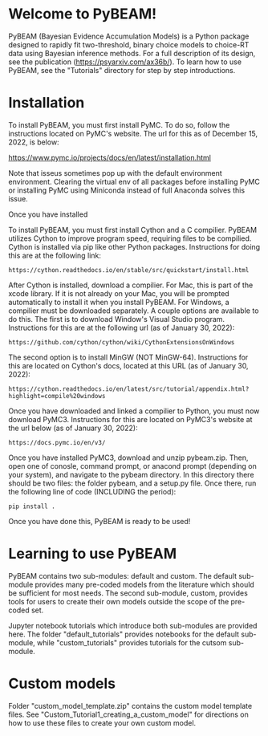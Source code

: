 # Welcome to PyBEAM!
PyBEAM (Bayesian Evidence Accumulation Models) is a Python package designed to rapidly fit two-threshold, binary choice models to choice-RT data using Bayesian inference methods. For a full description of its design, see the publication (https://psyarxiv.com/ax36b/). To learn how to use PyBEAM, see the "Tutorials" directory for step by step introductions.

# Installation

To install PyBEAM, you must first install PyMC. To do so, follow the instructions located on PyMC's website. The url for this as of December 15, 2022, is below:

  https://www.pymc.io/projects/docs/en/latest/installation.html
  
Note that isseus sometimes pop up with the default environment environment. Clearing the virtual env of all packages before installing PyMC or installing PyMC using Miniconda instead of full Anaconda solves this issue.

Once you have installed 

To install PyBEAM, you must first install Cython and a C compilier. PyBEAM utilizes Cython to improve program speed, requiring files to be compilied. Cython is installed via pip like other Python packages. Instructions for doing this are at the following link:

    https://cython.readthedocs.io/en/stable/src/quickstart/install.html

After Cython is installed, download a compilier. For Mac, this is part of the xcode library. If it is not already on your Mac, you will be prompted automatically to install it when you install PyBEAM. For Windows, a compilier must be downloaded separately. A couple options are available to do this. The first is to download Window's Visual Studio program. Instructions for this are at the following url (as of January 30, 2022):

    https://github.com/cython/cython/wiki/CythonExtensionsOnWindows
    
The second option is to install MinGW (NOT MinGW-64). Instructions for this are located on Cython's docs, located at this URL (as of January 30, 2022):

    https://cython.readthedocs.io/en/latest/src/tutorial/appendix.html?highlight=compile%20windows
    
Once you have downloaded and linked a compilier to Python, you must now download PyMC3. Instructions for this are located on PyMC3's website at the url below (as of January 30, 2022):

    https://docs.pymc.io/en/v3/
    
Once you have installed PyMC3, download and unzip pybeam.zip. Then, open one of conosle, command prompt, or anacond prompt (depending on your system), and navigate to the pybeam directory. In this directory there should be two files: the folder pybeam, and a setup.py file. Once there, run the following line of code (INCLUDING the period):

    pip install .
    
Once you have done this, PyBEAM is ready to be used!

# Learning to use PyBEAM

PyBEAM contains two sub-modules: default and custom. The default sub-module provides many pre-coded models from the literature which should be sufficient for most needs. The second sub-module, custom, provides tools for users to create their own models outside the scope of the pre-coded set.

Jupyter notebook tutorials which introduce both sub-modules are provided here. The folder "default_tutorials" provides notebooks for the default sub-module, while "custom_tutorials" provides tutorials for the cutsom sub-module.

# Custom models

Folder "custom_model_template.zip" contains the custom model template files. See "Custom_Tutorial1_creating_a_custom_model" for directions on how to use these files to create your own custom model.
